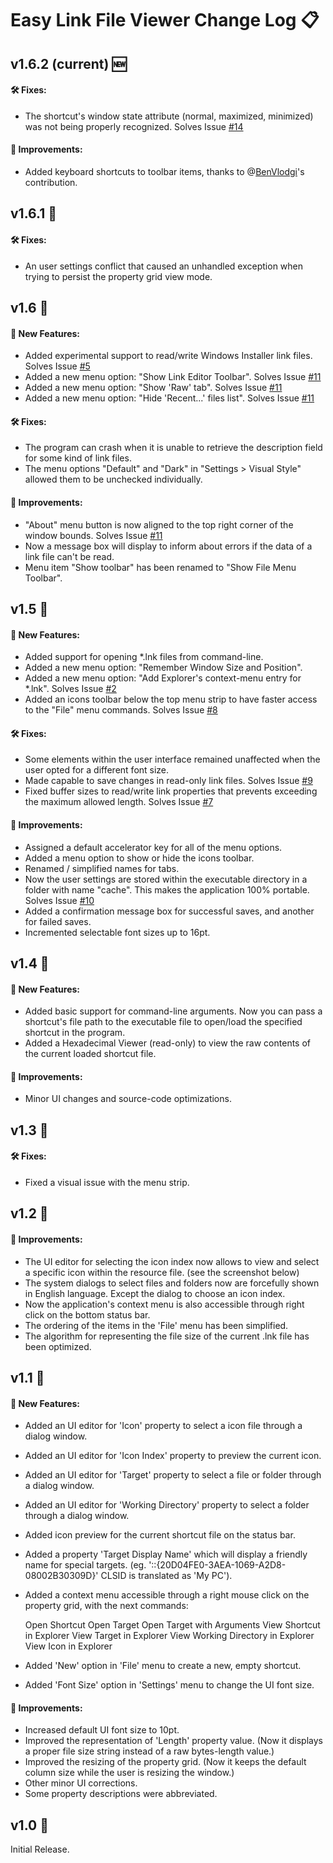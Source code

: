 # Easy Link File Viewer Change Log 📋

## v1.6.2 **(current)** 🆕

#### 🛠️ Fixes:
 - The shortcut's window state attribute (normal, maximized, minimized) was not being properly recognized. Solves Issue [#14](https://github.com/ElektroStudios/Easy-Link-File-Viewer/issues/14)

#### 🌟 Improvements:
 - Added keyboard shortcuts to toolbar items, thanks to @[BenVlodgi](https://github.com/ElektroStudios/Easy-Link-File-Viewer/pull/12)'s contribution.

## v1.6.1 🔄

#### 🛠️ Fixes:
 - An user settings conflict that caused an unhandled exception when trying to persist the property grid view mode.

## v1.6 🔄

#### 🚀 New Features:
 - Added experimental support to read/write Windows Installer link files. Solves Issue [#5](https://github.com/ElektroStudios/Easy-Link-File-Viewer/issues/5)
 - Added a new menu option: "Show Link Editor Toolbar". Solves Issue [#11](https://github.com/ElektroStudios/Easy-Link-File-Viewer/issues/11)
 - Added a new menu option: "Show 'Raw' tab". Solves Issue [#11](https://github.com/ElektroStudios/Easy-Link-File-Viewer/issues/11)
 - Added a new menu option: "Hide 'Recent...' files list". Solves Issue [#11](https://github.com/ElektroStudios/Easy-Link-File-Viewer/issues/11)

#### 🛠️ Fixes:
 - The program can crash when it is unable to retrieve the description field for some kind of link files.
 - The menu options "Default" and "Dark" in "Settings > Visual Style" allowed them to be unchecked individually.

#### 🌟 Improvements:
 - "About" menu button is now aligned to the top right corner of the window bounds. Solves Issue [#11](https://github.com/ElektroStudios/Easy-Link-File-Viewer/issues/11)
 - Now a message box will display to inform about errors if the data of a link file can't be read.
 - Menu item "Show toolbar" has been renamed to "Show File Menu Toolbar".

## v1.5 🔄

#### 🚀 New Features:
 - Added support for opening \*.lnk files from command-line. 
 - Added a new menu option: "Remember Window Size and Position". 
 - Added a new menu option: "Add Explorer's context-menu entry for *.lnk". Solves Issue [#2](https://github.com/ElektroStudios/Easy-Link-File-Viewer/issues/2)
 - Added an icons toolbar below the top menu strip to have faster access to the "File" menu commands. Solves Issue [#8](https://github.com/ElektroStudios/Easy-Link-File-Viewer/issues/8)

#### 🛠️ Fixes:
 - Some elements within the user interface remained unaffected when the user opted for a different font size.
 - Made capable to save changes in read-only link files. Solves Issue [#9](https://github.com/ElektroStudios/Easy-Link-File-Viewer/issues/9)
 - Fixed buffer sizes to read/write link properties that prevents exceeding the maximum allowed length. Solves Issue [#7](https://github.com/ElektroStudios/Easy-Link-File-Viewer/issues/7)

#### 🌟 Improvements:
 - Assigned a default accelerator key for all of the menu options.
 - Added a menu option to show or hide the icons toolbar.
 - Renamed / simplified names for tabs.
 - Now the user settings are stored within the executable directory in a folder with name "cache". This makes the application 100% portable. Solves Issue [#10](https://github.com/ElektroStudios/Easy-Link-File-Viewer/issues/10)
 - Added a confirmation message box for successful saves, and another for failed saves.
 - Incremented selectable font sizes up to 16pt.

## v1.4 🔄

#### 🚀 New Features:
 - Added basic support for command-line arguments. Now you can pass a shortcut's file path to the executable file to open/load the specified shortcut in the program.
 - Added a Hexadecimal Viewer (read-only) to view the raw contents of the current loaded shortcut file.

#### 🌟 Improvements:
 - Minor UI changes and source-code optimizations.

## v1.3 🔄

#### 🛠️ Fixes:
 - Fixed a visual issue with the menu strip.

## v1.2 🔄

#### 🌟 Improvements:
 - The UI editor for selecting the icon index now allows to view and select a specific icon within the resource file. (see the screenshot below)
 - The system dialogs to select files and folders now are forcefully shown in English language. Except the dialog to choose an icon index.
 - Now the application's context menu is also accessible through right click on the bottom status bar.
 - The ordering of the items in the 'File' menu has been simplified.
 - The algorithm for representing the file size of the current .lnk file has been optimized.

## v1.1 🔄

#### 🚀 New Features:
 - Added an UI editor for 'Icon' property to select a icon file through a dialog window.
 - Added an UI editor for 'Icon Index' property to preview the current icon.
 - Added an UI editor for 'Target' property to select a file or folder through a dialog window.
 - Added an UI editor for 'Working Directory' property to select a folder through a dialog window.
 - Added icon preview for the current shortcut file on the status bar.
 - Added a property 'Target Display Name' which will display a friendly name for special targets. 
      (eg. '::{20D04FE0-3AEA-1069-A2D8-08002B30309D}' CLSID is translated as 'My PC').
 - Added a context menu accessible through a right mouse click on the property grid, with the next commands:

      Open Shortcut
      Open Target
      Open Target with Arguments
      View Shortcut in Explorer
      View Target in Explorer
      View Working Directory in Explorer
      View Icon in Explorer

 - Added 'New' option in 'File' menu to create a new, empty shortcut.
 - Added 'Font Size' option in 'Settings' menu to change the UI font size.

#### 🌟 Improvements:
 - Increased default UI font size to 10pt.
 - Improved the representation of 'Length' property value.
      (Now it displays a proper file size string instead of a raw bytes-length value.)
 - Improved the resizing of the property grid.
      (Now it keeps the default column size while the user is resizing the window.)
 - Other minor UI corrections.
 - Some property descriptions were abbreviated.

## v1.0 🔄

Initial Release.